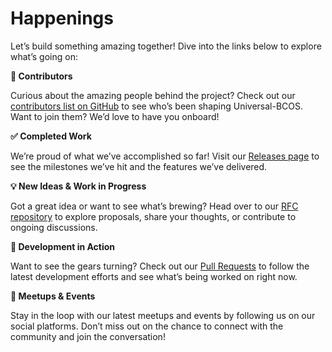 # Happenings

Let’s build something amazing together! Dive into the links below to explore what’s going on:

**🌟 Contributors**

Curious about the amazing people behind the project? Check out our [contributors list on GitHub](https://github.com/WeTechHK/Universal-BCOS/network/dependencies) to see who’s been shaping Universal-BCOS. Want to join them? We’d love to have you onboard!

**✅ Completed Work**

We’re proud of what we’ve accomplished so far! Visit our [Releases page](https://github.com/WeTechHK/Universal-BCOS/releases) to see the milestones we’ve hit and the features we’ve delivered.

**💡 New Ideas & Work in Progress**

Got a great idea or want to see what’s brewing? Head over to our [RFC repository](https://github.com/WeTechHK/Universal-BCOS-RFCs) to explore proposals, share your thoughts, or contribute to ongoing discussions.

**🔧 Development in Action**

Want to see the gears turning? Check out our [Pull Requests](https://github.com/WeTechHK/Universal-BCOS/pulls) to follow the latest development efforts and see what’s being worked on right now.

**📅 Meetups & Events**

Stay in the loop with our latest meetups and events by following us on our social platforms. Don’t miss out on the chance to connect with the community and join the conversation!

